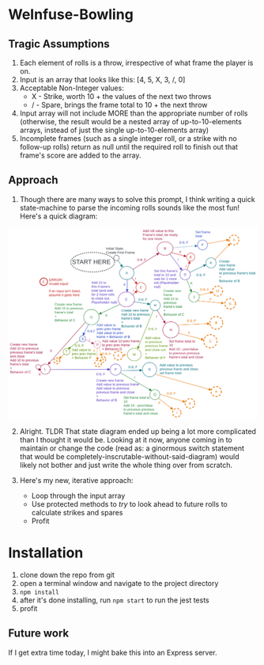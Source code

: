 # WeInfuse-Bowling

## Tragic Assumptions
1. Each element of rolls is a throw, irrespective of what frame the player is on.
2. Input is an array that looks like this: [4, 5, X, 3, /, 0]
3. Acceptable Non-Integer values:
   * X - Strike, worth 10 + the values of the next two throws
   * / - Spare, brings the frame total to 10 + the next throw
4. Input array will not include MORE than the appropriate number of rolls (otherwise, the result would be a nested array of up-to-10-elements arrays, instead of just the single up-to-10-elements array)
5. Incomplete frames (such as a single integer roll, or a strike with no follow-up rolls) return as null until the required roll to finish out that frame's score are added to the array.

## Approach
1. Though there are many ways to solve this prompt, I think writing a quick
state-machine to parse the incoming rolls sounds like the most fun!  Here's
a quick diagram:

![](bowling-diagram.png)

2. Alright.  TLDR That state diagram ended up being a lot more complicated than I thought it would be.  Looking at it now, anyone coming in to maintain or change the code (read as: a ginormous switch statement that would be completely-inscrutable-without-said-diagram) would likely not bother and just write the whole thing over from scratch.

3. Here's my new, iterative approach:
    * Loop through the input array
    * Use protected methods to *try* to look ahead to future rolls to calculate strikes and spares
    * Profit



# Installation
1. clone down the repo from git
2. open a terminal window and navigate to the project directory
3. `npm install`
4. after it's done installing, run `npm start` to run the jest tests
5. profit

## Future work
If I get extra time today, I might bake this into an Express server.